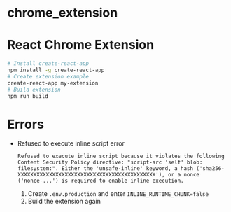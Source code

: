 # chrome_extension

# React Chrome Extension
```bash
# Install create-react-app
npm install -g create-react-app
# Create extension example
create-react-app my-extension
# Build extension
npm run build
```

# Errors
* Refused to execute inline script error
    ```
    Refused to execute inline script because it violates the following Content Security Policy directive: "script-src 'self' blob: filesystem:". Either the 'unsafe-inline' keyword, a hash ('sha256-XXXXXXXXXXXXXXXXXXXXXXXXXXXXXXXXXXXXXXXXXXXX'), or a nonce ('nonce-...') is required to enable inline execution.
    ```
    1. Create `.env.production` and enter `INLINE_RUNTIME_CHUNK=false`
    2. Build the extension again
